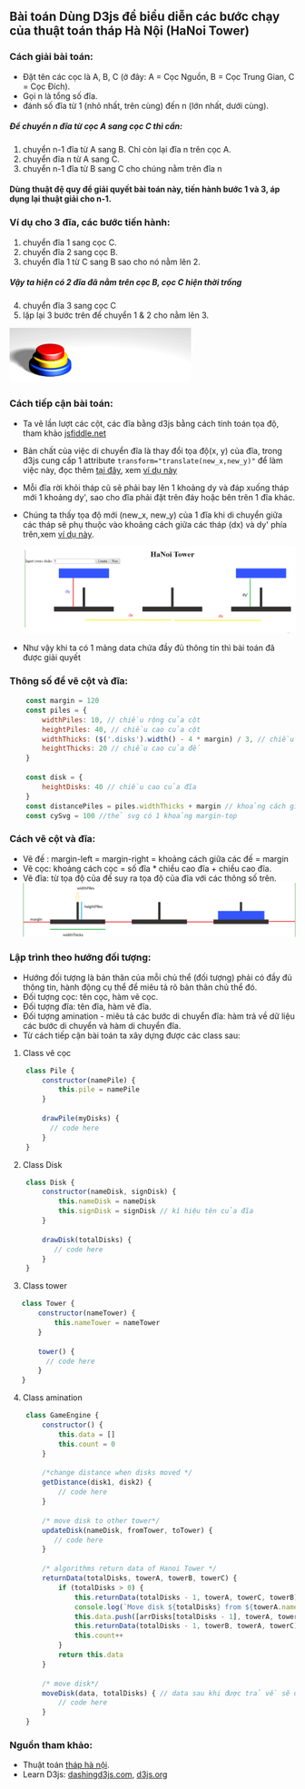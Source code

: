 ## Bài toán Dùng D3js để biểu diễn các bước chạy của thuật toán tháp Hà Nội (HaNoi Tower)
### Cách giải bài toán:
* Đặt tên các cọc là A, B, C (ở đây: A = Cọc Nguồn, B = Cọc Trung Gian, C = Cọc Đích).
* Gọi n là tổng số đĩa.
* đánh số đĩa từ 1 (nhỏ nhất, trên cùng) đến n (lớn nhất, dưới cùng).
#####  Để chuyển n đĩa từ cọc A sang cọc C thì cần:
1. chuyển n-1 đĩa từ A sang B. Chỉ còn lại đĩa n trên cọc A.
2. chuyển đĩa n từ A sang C.
3. chuyển n-1 đĩa từ B sang C cho chúng nằm trên đĩa n

#### Dùng thuật đệ quy để giải quyết bài toán này, tiến hành bước 1 và 3, áp dụng lại thuật giải cho n-1.
### Ví dụ cho 3 đĩa, các bước tiến hành:
1. chuyển đĩa 1 sang cọc C.
2. chuyển đĩa 2 sang cọc B.
3. chuyển đĩa 1 từ C sang B sao cho nó nằm lên 2.
##### Vậy ta hiện có 2 đĩa đã nằm trên cọc B, cọc C hiện thời trống
4. chuyển đĩa 3 sang cọc C
5. lặp lại 3 bước trên để chuyển 1 & 2 cho nằm lên 3.

![Image of Ha Noi Tower](images/Tower_of_Hanoi.gif)

### Cách tiếp cận bài toán:
   * Ta vẽ lần lượt các cột, các đĩa bằng d3js bằng cách tính toán tọa độ, tham khảo [jsfiddle.net](https://jsfiddle.net/nampb/tdebswnu/49/)
   * Bản chất của việc di chuyển đĩa là thay đổi tọa độ(x, y) của đĩa, trong d3js cung cấp 1 attribute ```transform="translate(new_x,new_y)"``` để làm việc này, đọc thêm [tại đây](https://www.dashingd3js.com/svg-group-element-and-d3js), xem [ví dụ này](https://jsfiddle.net/nampb/j47xg0w3/13/)
   * Mỗi đĩa rời khỏi tháp cũ sẽ phải bay lên 1 khoảng dy  và đáp xuống tháp mới 1 khoảng dy', sao cho đĩa phải đặt trên đáy hoặc bên trên 1 đĩa khác.
   * Chúng ta thấy tọa độ mới (new_x, new_y) của 1 đĩa khi di chuyển giữa các tháp sẽ phụ thuộc vào khoảng cách giữa các tháp (dx) và dy' phía trên,xem [ví dụ này](https://jsfiddle.net/nampb/jceuu4dz/3/).

       ![fly](images/kc.png)
   * Như vậy khi ta có 1 mảng data chứa đầy đủ thông tin thì bài toán đã được giải quyết

### Thông số để vẽ cột và đĩa:
```javascript
    const margin = 120
    const piles = {
        widthPiles: 10, // chiều rộng của cột
        heightPiles: 40, // chiều cao của cột
        widthThicks: ($('.disks').width() - 4 * margin) / 3, // chiều rộng của đế
        heightThicks: 20 // chiều cao của đế
    }

    const disk = {
        heightDisks: 40 // chiều cao của đĩa
    }
    const distancePiles = piles.widthThicks + margin // khoảng cách giữa các cột
    const cySvg = 100 //thẻ svg có 1 khoảng margin-top
```
### Cách vẽ cột và đĩa:
   * Vẽ đế : margin-left = margin-right = khoảng cách giữa các đế = margin
   * Vẽ cọc: khoảng cách cọc  = số đĩa * chiều cao đĩa + chiều cao đĩa.
   * Vẽ đĩa: từ tọa độ của đế suy ra tọa độ của đĩa với các thông số trên.
        ![drawPiles](images/pile.png)

### Lập trình theo hướng đối tượng:
   * Hướng đối tượng là  bản thân của mỗi chủ thể (đối tượng) phải có đầy đủ thông tin, hành động cụ thể để miêu tả rõ bản thân chủ thể đó.
   * Đối tượng cọc: tên cọc, hàm vẽ cọc.
   * Đối tượng đĩa: tên đĩa, hàm vẽ đĩa.
   * Đối tượng amination - miêu tả các bước di chuyển đĩa:  hàm trả về dữ liệu các bước di chuyển và hàm di chuyển đĩa.
   * Từ cách tiếp cận bài toán ta xây dựng được các class sau:
1. Class vẽ cọc
```javascript
    class Pile {
        constructor(namePile) {
            this.pile = namePile
        }

        drawPile(myDisks) {
          // code here
        }
    }
```

2. Class Disk
```javascript
    class Disk {
        constructor(nameDisk, signDisk) {
            this.nameDisk = nameDisk
            this.signDisk = signDisk // kí hiệu tên của đĩa
        }

        drawDisk(totalDisks) {
           // code here
        }
    }
```
3. Class tower

 ```javascript
    class Tower {
        constructor(nameTower) {
            this.nameTower = nameTower
        }

        tower() {
          // code here
        }
    }
 ```

4. Class amination

```javascript
    class GameEngine {
        constructor() {
            this.data = []
            this.count = 0
        }

        /*change distance when disks moved */
        getDistance(disk1, disk2) {
            // code here
        }

        /* move disk to other tower*/
        updateDisk(nameDisk, fromTower, toTower) {
           // code here
        }

        /* algorithms return data of Hanoi Tower */
        returnData(totalDisks, towerA, towerB, towerC) {
            if (totalDisks > 0) {
                this.returnData(totalDisks - 1, towerA, towerC, towerB)
                console.log(`Move disk ${totalDisks} from ${towerA.nameTower} to ${towerC.nameTower}`)
                this.data.push([arrDisks[totalDisks - 1], towerA, towerC])
                this.returnData(totalDisks - 1, towerB, towerA, towerC)
                this.count++
            }
            return this.data
        }

        /* move disk*/
        moveDisk(data, totalDisks) { // data sau khi được trả về sẽ được amination bằng hàm này
            // code here
        }
    }
```

### Nguồn tham khảo:
* Thuật toán [tháp hà nội](https://rosettacode.org/wiki/Towers_of_Hanoi#JavaScript).
* Learn D3js: [dashingd3js.com](https://www.dashingd3js.com/table-of-contents), [d3js.org](https://d3js.org/)